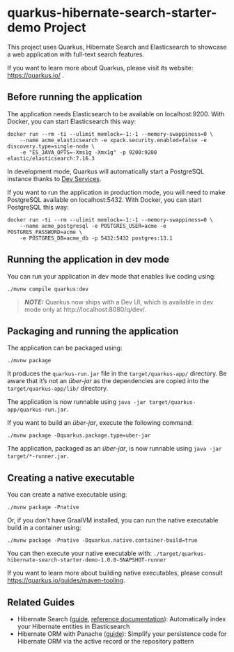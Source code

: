 # quarkus-hibernate-search-starter-demo Project

This project uses Quarkus, Hibernate Search and Elasticsearch to showcase a web application with full-text search features.

If you want to learn more about Quarkus, please visit its website: https://quarkus.io/ .

## Before running the application

The application needs Elasticsearch to be available on localhost:9200.
With Docker, you can start Elasticsearch this way:

```shell script
docker run --rm -ti --ulimit memlock=-1:-1 --memory-swappiness=0 \
    --name acme_elasticsearch -e xpack.security.enabled=false -e discovery.type=single-node \
    -e "ES_JAVA_OPTS=-Xms1g -Xmx1g" -p 9200:9200 elastic/elasticsearch:7.16.3
```

In development mode, Quarkus will automatically start a PostgreSQL instance thanks to
[Dev Services](https://quarkus.io/guides/dev-services#databases).

If you want to run the application in production mode, you will need to make PostgreSQL
available on localhost:5432.
With Docker, you can start PostgreSQL this way:

```shell script
docker run -ti --rm --ulimit memlock=-1:-1 --memory-swappiness=0 \
    --name acme_postgresql -e POSTGRES_USER=acme -e POSTGRES_PASSWORD=acme \
    -e POSTGRES_DB=acme_db -p 5432:5432 postgres:13.1
```

## Running the application in dev mode

You can run your application in dev mode that enables live coding using:
```shell script
./mvnw compile quarkus:dev
```

> **_NOTE:_**  Quarkus now ships with a Dev UI, which is available in dev mode only at http://localhost:8080/q/dev/.

## Packaging and running the application

The application can be packaged using:
```shell script
./mvnw package
```
It produces the `quarkus-run.jar` file in the `target/quarkus-app/` directory.
Be aware that it’s not an _über-jar_ as the dependencies are copied into the `target/quarkus-app/lib/` directory.

The application is now runnable using `java -jar target/quarkus-app/quarkus-run.jar`.

If you want to build an _über-jar_, execute the following command:
```shell script
./mvnw package -Dquarkus.package.type=uber-jar
```

The application, packaged as an _über-jar_, is now runnable using `java -jar target/*-runner.jar`.

## Creating a native executable

You can create a native executable using: 
```shell script
./mvnw package -Pnative
```

Or, if you don't have GraalVM installed, you can run the native executable build in a container using: 
```shell script
./mvnw package -Pnative -Dquarkus.native.container-build=true
```

You can then execute your native executable with: `./target/quarkus-hibernate-search-starter-demo-1.0.0-SNAPSHOT-runner`

If you want to learn more about building native executables, please consult https://quarkus.io/guides/maven-tooling.

## Related Guides

- Hibernate Search ([guide](https://quarkus.io/guides/hibernate-search-orm-elasticsearch), [reference documentation](https://docs.jboss.org/hibernate/search/6.1/reference/en-US/html_single/)): Automatically index your Hibernate entities in Elasticsearch
- Hibernate ORM with Panache ([guide](https://quarkus.io/guides/hibernate-orm-panache)): Simplify your persistence code for Hibernate ORM via the active record or the repository pattern
